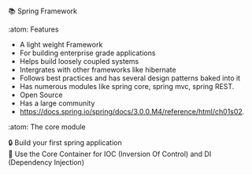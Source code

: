 :books: Spring Framework

:atom:  Features
- A light weight Framework
- For building enterprise grade applications
- Helps build loosely coupled systems
- Intergrates with other frameworks like hibernate
- Follows best practices and has several design patterns baked into it
- Has numerous modules like spring core, spring mvc, spring REST.
- Open Source
- Has a large community
- https://docs.spring.io/spring/docs/3.0.0.M4/reference/html/ch01s02.

:atom: The core module

:lock: Build your first spring application  
:key: Use the Core Container for IOC (Inversion Of Control) and DI (Dependency Injection) 
